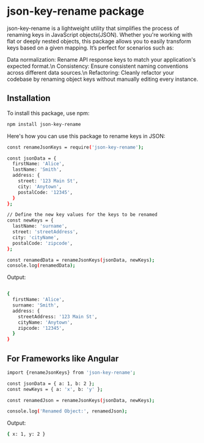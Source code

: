 # json-key-rename package

json-key-rename is a lightweight utility that simplifies the process of renaming keys in JavaScript objects(JSON). Whether you're working with flat or deeply nested objects, this package allows you to easily transform keys based on a given mapping. It’s perfect for scenarios such as:

Data normalization: Rename API response keys to match your application's expected format.\n
Consistency: Ensure consistent naming conventions across different data sources.\n
Refactoring: Cleanly refactor your codebase by renaming object keys without manually editing every instance.

## Installation

To install this package, use npm:

```bash
npm install json-key-rename
```


Here's how you can use this package to rename keys in JSON:

```bash
const renameJsonKeys = require('json-key-rename');

const jsonData = {
  firstName: 'Alice',
  lastName: 'Smith',
  address: {
    street: '123 Main St',
    city: 'Anytown',
    postalCode: '12345',
  }
};

// Define the new key values for the keys to be renamed
const newKeys = {
  lastName: 'surname',
  street: 'streetAddress',
  city: 'cityName',
  postalCode: 'zipcode',
};

const renamedData = renameJsonKeys(jsonData, newKeys);
console.log(renamedData);
```
Output:
```bash

{
  firstName: 'Alice',
  surname: 'Smith',
  address: {
    streetAddress: '123 Main St',
    cityName: 'Anytown',
    zipcode: '12345',
  }
}
```
## For Frameworks like Angular

```bash
import {renameJsonKeys} from 'json-key-rename';
```

```bash
const jsonData = { a: 1, b: 2 };
const newKeys = { a: 'x', b: 'y' };

const renamedJson = renameJsonKeys(jsonData, newKeys);

console.log('Renamed Object:', renamedJson);
```

Output:
```bash
{ x: 1, y: 2 }
```




